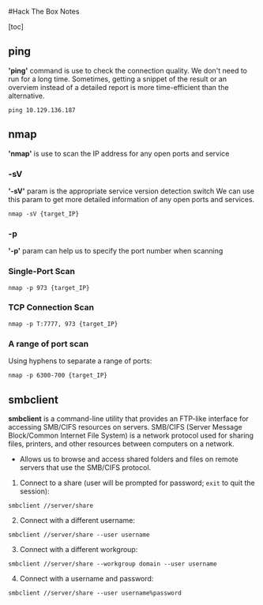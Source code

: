 #Hack The Box Notes

[toc]

## ping
**'ping'** command is use to check the connection quality.
We don't need to run for a long time. Sometimes, getting a snippet of the result or an overviem instead of a detailed report is more time-efficient than the alternative.
```
ping 10.129.136.187
```

## nmap
**'nmap'** is use to scan the IP address for any open ports and service
### -sV
**'-sV'** param is the appropriate service version detection switch
We can use this param to get more detailed information of any open ports and services.
```
nmap -sV {target_IP}
```

### -p
**'-p'** param can help us to specify the port number when scanning
### Single-Port Scan
```
nmap -p 973 {target_IP}
```
### TCP Connection Scan
```
nmap -p T:7777, 973 {target_IP}
```
### A range of port scan
Using hyphens to separate a range of ports:
```
nmap -p 6300-700 {target_IP}
```

## smbclient
**smbclient** is a command-line utility that provides an FTP-like interface for accessing SMB/CIFS resources on servers. 
SMB/CIFS (Server Message Block/Common Internet File System) is a network protocol used for sharing files, printers, and other resources between computers on a network.
- Allows us to browse and access shared folders and files on remote servers that use the SMB/CIFS protocol. 
1. Connect to a share (user will be prompted for password; `exit` to quit the session):
```
smbclient //server/share
```

2. Connect with a different username:
```
smbclient //server/share --user username
```

3. Connect with a different workgroup:
```
smbclient //server/share --workgroup domain --user username
```

4. Connect with a username and password:
```
smbclient //server/share --user username%password
```

